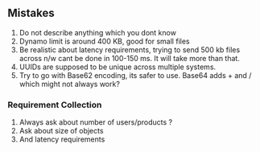 ## Mistakes

1. Do not describe anything which you dont know 
2. Dynamo limit is around 400 KB, good for small files
3. Be realistic about latency requirements, trying to send 500 kb files across n/w cant be done in 100-150 ms. It will take more than that.
4. UUIDs are supposed to be unique across multiple systems.
5. Try to go with Base62 encoding, its safer to use. Base64 adds + and / which might not always work?


### Requirement Collection
1. Always ask about number of users/products ?
2. Ask about size of objects 
3. And latency requirements
